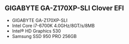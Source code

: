 ## GIGABYTE GA-Z170XP-SLI Clover EFI

* GIGABYTE GA-Z170XP-SLI
* Intel Core i7-6700K 4.0GHz/8GT/s/8MB
* Intel® HD Graphics 530
* Samsung SSD 950 PRO 256GB


